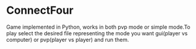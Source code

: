 # ConnectFour
Game implemented in Python, works in both pvp mode or simple mode.To play select the desired file representing the mode you want gui(player vs computer) or pvp(player vs player) and run them. 
